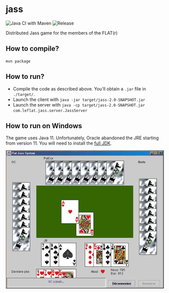 # jass
![Java CI with Maven](https://github.com/jberclaz/jass/workflows/Build/badge.svg) ![Release](https://img.shields.io/github/v/release/jberclaz/jass)

Distributed Jass game for the members of the FLAT(r)

## How to compile?
`mvn package`

## How to run?
- Compile the code as described above. You'll obtain a `.jar` file in `./target/`.
- Launch the client with `java -jar target/jass-2.0-SNAPSHOT.jar`
- Launch the server with `java -cp target/jass-2.0-SNAPSHOT.jar com.leflat.jass.server.JassServer`

## How to run on Windows
The game uses Java 11. Unfortunately, Oracle abandoned the JRE
starting from version 11. You will need to install the
[full JDK](https://www.oracle.com/java/technologies/javase-jdk14-downloads.html#license-lightbox).

![Jass client screenshot](doc/screenjass.jpg)
